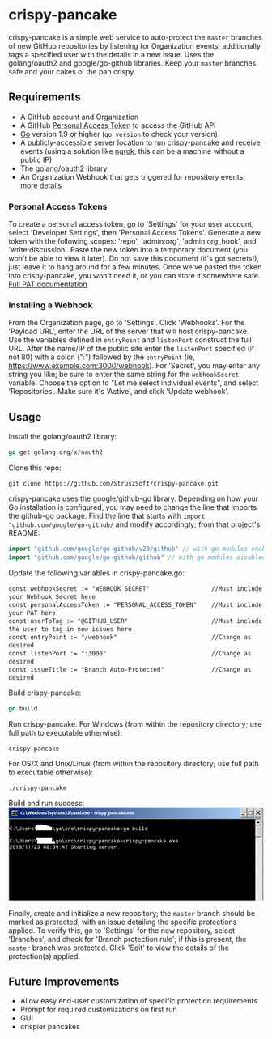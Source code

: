# crispy-pancake
crispy-pancake is a simple web service to auto-protect the `master` branches of new GitHub repositories by listening for Organization events; additionally tags a specified user with the details in a new issue.  Uses the golang/oauth2 and google/go-github libraries.  Keep your `master` branches safe and your cakes o' the pan crispy.

## Requirements
* A GitHub account and Organization
* A GitHub [Personal Access Token](#personal-access-tokens) to access the GitHub API
* [Go](https://golang.org/doc/install) version 1.9 or higher (`go version` to check your version)
* A publicly-accessible server location to run crispy-pancake and receive events (using a solution like [ngrok](https://ngrok.com/), this can be a machine without a public IP)
* The [golang/oauth2](https://github.com/golang/oauth2) library
* An Organization Webhook that gets triggered for repository events; [more details](#installing-a-webhook)

### Personal Access Tokens ###
To create a personal access token, go to 'Settings' for your user account, select 'Developer Settings', then 'Personal Access Tokens'.  Generate a new token with the following scopes:  'repo', 'admin:org', 'admin:org_hook', and 'write:discussion'.  Paste the new token into a temporary document (you won't be able to view it later). Do not save this document (it's got secrets!), just leave it to hang around for a few minutes.  Once we've pasted this token into crispy-pancake, you won't need it, or you can store it somewhere safe.  [Full PAT documentation](https://help.github.com/en/github/authenticating-to-github/creating-a-personal-access-token-for-the-command-line).
 
### Installing a Webhook ###
From the Organization page, go to 'Settings'.  Click 'Webhooks'.  For the 'Payload URL', enter the URL of the server that will host crispy-pancake.  Use the variables defined in `entryPoint` and `listenPort` construct the full URL.  After the name/IP of the public site enter the `listenPort` specified (if not 80) with a colon (":") followed by the `entryPoint` (ie, https://www.example.com:3000/webhook).  For 'Secret', you may enter any string you like; be sure to enter the same string for the `webhookSecret` variable.  Choose the option to "Let me select individual events", and select 'Repositories'.  Make sure it's 'Active', and click 'Update webhook'.

## Usage ##
Install the golang/oauth2 library:
```go
go get golang.org/x/oauth2
```
Clone this repo:
```
git clone https://github.com/StruszSoft/crispy-pancake.git
```
crispy-pancake uses the google/github-go library.  Depending on how your Go installation is configured, you may need to change the line that imports the github-go package.  Find the line that starts with `import "github.com/google/go-github/` and modify accordingly; from that project's README:
```go
import "github.com/google/go-github/v28/github"	// with go modules enabled (GO111MODULE=on or outside GOPATH)
import "github.com/google/go-github/github" // with go modules disabled
```
Update the following variables in crispy-pancake.go:
```
const webhookSecret := "WEBHOOK_SECRET"                 //Must include your Webhook Secret here
const personalAccessToken := "PERSONAL_ACCESS_TOKEN"    //Must include your PAT here
const userToTag := "@GITHUB_USER"                       //Must include the user to tag in new issues here
const entryPoint := "/webhook"                          //Change as desired
const listenPort := ":3000"                             //Change as desired
const issueTitle := "Branch Auto-Protected"             //Change as desired
```
Build crispy-pancake:
```go
go build
```
Run crispy-pancake.  For Windows (from within the repository directory; use full path to executable otherwise):
```
crispy-pancake
```
For OS/X and Unix/Linux (from within the repository directory; use full path to executable otherwise):
```
./crispy-pancake
```
Build and run success:
![Success](https://github.com/StruszSoft/crispy-pancake/blob/master/success.png)

Finally, create and initialize a new repository; the `master` branch should be marked as protected, with an issue detailing the specific protections applied.  To verify this, go to 'Settings' for the new repository, select 'Branches', and check for 'Branch protection rule'; if this is present, the `master` branch was protected.  Click 'Edit' to view the details of the protection(s) applied.

## Future Improvements ##
* Allow easy end-user customization of specific protection requirements
* Prompt for required customizations on first run
* GUI
* crispier pancakes

